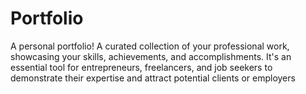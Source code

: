 # Portfolio
A personal portfolio! A curated collection of your professional work, showcasing your skills, achievements, and accomplishments. It's an essential tool for entrepreneurs, freelancers, and job seekers to demonstrate their expertise and attract potential clients or employers
